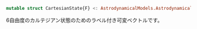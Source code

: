 ```julia
mutable struct CartesianState{F} <: AstrodynamicalModels.AstrodynamicalState{F, 6}
```

6自由度のカルテジアン状態のためのラベル付き可変ベクトルです。

